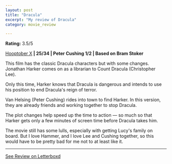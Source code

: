 ```yaml
---
layout: post
title: "Dracula"
excerpt: "My review of Dracula"
category: movie_review

---
```


**Rating:** 3.5/5

<a href="https://boxd.it/pmi12" rel="nofollow">Hooptober X</a><b> | 25/34 | Peter Cushing 1/2 |  Based on Bram Stoker</b>

This film has the classic Dracula characters but with some changes. Jonathan Harker comes on as a librarian to Count Dracula (Christopher Lee).

Only this time, Harker knows that Dracula is dangerous and intends to use his position to end Dracula's reign of terror.

Van Helsing (Peter Cushing) rides into town to find Harker. In this version, they are already friends and working together to stop Dracula.

The plot changes help speed up the time to action — so much so that Harker gets only a few minutes of screen time before Dracula takes him.

The movie still has some lulls, especially with getting Lucy's family on board. But I love Hammer, and I love Lee and Cushing together, so this would have to be pretty bad for me not to at least like it.

<hr>

[See Review on Letterboxd](https://boxd.it/52swY7)
